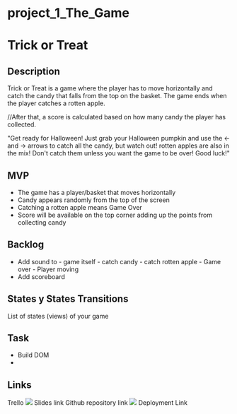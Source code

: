 # project_1_The_Game

# Trick or Treat

## Description

Trick or Treat is a game where the player has to move horizontally and catch the candy that falls from the top on the basket. The game ends when the player catches a rotten apple.

//After that, a score is calculated based on how many candy the player has collected.

"Get ready for Halloween! Just grab your Halloween pumpkin and use the <- and -> arrows to catch all the candy, but watch out! rotten apples are also in the mix! Don't catch them unless you want the game to be over!
Good luck!"

## MVP

- The game has a player/basket that moves horizontally
- Candy appears randomly from the top of the screen
- Catching a rotten apple means Game Over
- Score will be available on the top corner adding up the points from collecting candy

## Backlog

- Add sound to - game itself - catch candy - catch rotten apple - Game over - Player moving
- Add scoreboard

<!-- ## Data Structure

ma -->

## States y States Transitions

List of states (views) of your game

## Task

- Build DOM
-

## Links

Trello ![](https://trello.com/b/YazUvGzR/project-1)
Slides link
Github repository link ![](https://github.com/tatut07/project_1_The_Game/tree/iteration1)
Deployment Link
